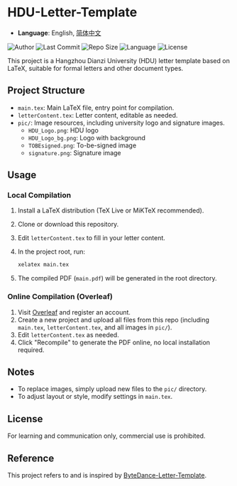 # HDU-Letter-Template

- **Language**: English, [简体中文](README_zh.md)

![Author](https://img.shields.io/badge/Author-Huangwei_Chen-red)
![Last Commit](https://img.shields.io/github/last-commit/HovChen/HDU-Letter-Template?color=yellow)
![Repo Size](https://img.shields.io/github/repo-size/HovChen/HDU-Letter-Template)
![Language](https://img.shields.io/badge/language-latex-orange)
![License](https://img.shields.io/github/license/HovChen/HDU-Letter-Template?color=green)

This project is a Hangzhou Dianzi University (HDU) letter template based on LaTeX, suitable for formal letters and other document types.

## Project Structure

- `main.tex`: Main LaTeX file, entry point for compilation.
- `letterContent.tex`: Letter content, editable as needed.
- `pic/`: Image resources, including university logo and signature images.
    - `HDU_Logo.png`: HDU logo
    - `HDU_Logo_bg.png`: Logo with background
    - `TOBEsigned.png`: To-be-signed image
    - `signature.png`: Signature image

## Usage

### Local Compilation

1. Install a LaTeX distribution (TeX Live or MiKTeX recommended).
2. Clone or download this repository.
3. Edit `letterContent.tex` to fill in your letter content.
4. In the project root, run:

   ```bash
   xelatex main.tex
   ```

5. The compiled PDF (`main.pdf`) will be generated in the root directory.

### Online Compilation (Overleaf)

1. Visit [Overleaf](https://www.overleaf.com/) and register an account.
2. Create a new project and upload all files from this repo (including `main.tex`, `letterContent.tex`, and all images in `pic/`).
3. Edit `letterContent.tex` as needed.
4. Click "Recompile" to generate the PDF online, no local installation required.

## Notes

- To replace images, simply upload new files to the `pic/` directory.
- To adjust layout or style, modify settings in `main.tex`.

## License

For learning and communication only, commercial use is prohibited.

## Reference

This project refers to and is inspired by [ByteDance-Letter-Template](https://github.com/leungll/ByteDance-Letter-Template).